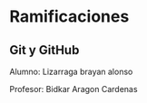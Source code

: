# Ramificaciones
## Git y GitHub

Alumno: Lizarraga brayan alonso

Profesor: Bidkar Aragon Cardenas
